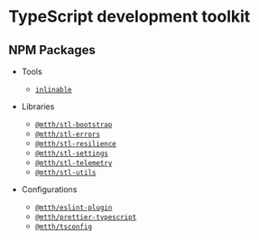 # TypeScript development toolkit

## NPM Packages

* Tools
  * [`inlinable`](/packages/tools/inlinable)

* Libraries
  * [`@mtth/stl-bootstrap`](/packages/libs/stl-bootstrap)
  * [`@mtth/stl-errors`](/packages/libs/stl-errors)
  * [`@mtth/stl-resilience`](/packages/libs/stl-resilience)
  * [`@mtth/stl-settings`](/packages/libs/stl-settings)
  * [`@mtth/stl-telemetry`](/packages/libs/stl-telemetry)
  * [`@mtth/stl-utils`](/packages/libs/stl-utils)

* Configurations
  * [`@mtth/eslint-plugin`](/packages/configs/eslint-plugin)
  * [`@mtth/prettier-typescript`](/packages/configs/prettier-typescript)
  * [`@mtth/tsconfig`](/packages/configs/tsconfig)
